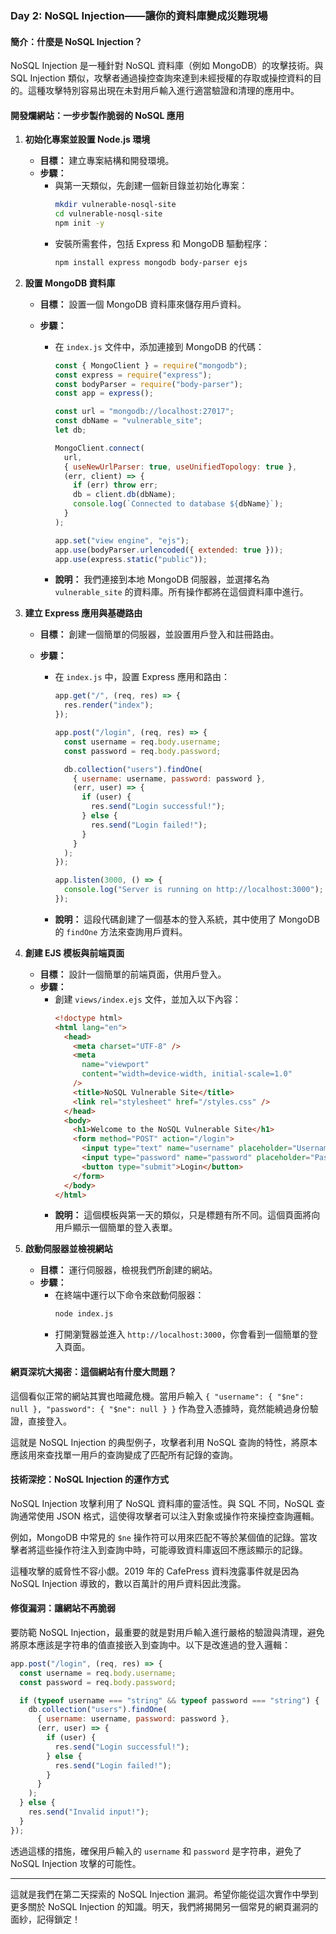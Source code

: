### Day 2: NoSQL Injection——讓你的資料庫變成災難現場

#### 簡介：什麼是 NoSQL Injection？

NoSQL Injection 是一種針對 NoSQL 資料庫（例如 MongoDB）的攻擊技術。與 SQL Injection 類似，攻擊者通過操控查詢來達到未經授權的存取或操控資料的目的。這種攻擊特別容易出現在未對用戶輸入進行適當驗證和清理的應用中。

#### 開發爛網站：一步步製作脆弱的 NoSQL 應用

1. **初始化專案並設置 Node.js 環境**

   - **目標：** 建立專案結構和開發環境。
   - **步驟：**
     - 與第一天類似，先創建一個新目錄並初始化專案：
       ```bash
       mkdir vulnerable-nosql-site
       cd vulnerable-nosql-site
       npm init -y
       ```
     - 安裝所需套件，包括 Express 和 MongoDB 驅動程序：
       ```bash
       npm install express mongodb body-parser ejs
       ```

2. **設置 MongoDB 資料庫**

   - **目標：** 設置一個 MongoDB 資料庫來儲存用戶資料。
   - **步驟：**

     - 在 `index.js` 文件中，添加連接到 MongoDB 的代碼：

       ```javascript
       const { MongoClient } = require("mongodb");
       const express = require("express");
       const bodyParser = require("body-parser");
       const app = express();

       const url = "mongodb://localhost:27017";
       const dbName = "vulnerable_site";
       let db;

       MongoClient.connect(
         url,
         { useNewUrlParser: true, useUnifiedTopology: true },
         (err, client) => {
           if (err) throw err;
           db = client.db(dbName);
           console.log(`Connected to database ${dbName}`);
         }
       );

       app.set("view engine", "ejs");
       app.use(bodyParser.urlencoded({ extended: true }));
       app.use(express.static("public"));
       ```

     - **說明：** 我們連接到本地 MongoDB 伺服器，並選擇名為 `vulnerable_site` 的資料庫。所有操作都將在這個資料庫中進行。

3. **建立 Express 應用與基礎路由**

   - **目標：** 創建一個簡單的伺服器，並設置用戶登入和註冊路由。
   - **步驟：**

     - 在 `index.js` 中，設置 Express 應用和路由：

       ```javascript
       app.get("/", (req, res) => {
         res.render("index");
       });

       app.post("/login", (req, res) => {
         const username = req.body.username;
         const password = req.body.password;

         db.collection("users").findOne(
           { username: username, password: password },
           (err, user) => {
             if (user) {
               res.send("Login successful!");
             } else {
               res.send("Login failed!");
             }
           }
         );
       });

       app.listen(3000, () => {
         console.log("Server is running on http://localhost:3000");
       });
       ```

     - **說明：** 這段代碼創建了一個基本的登入系統，其中使用了 MongoDB 的 `findOne` 方法來查詢用戶資料。

4. **創建 EJS 模板與前端頁面**

   - **目標：** 設計一個簡單的前端頁面，供用戶登入。
   - **步驟：**
     - 創建 `views/index.ejs` 文件，並加入以下內容：
       ```html
       <!doctype html>
       <html lang="en">
         <head>
           <meta charset="UTF-8" />
           <meta
             name="viewport"
             content="width=device-width, initial-scale=1.0"
           />
           <title>NoSQL Vulnerable Site</title>
           <link rel="stylesheet" href="/styles.css" />
         </head>
         <body>
           <h1>Welcome to the NoSQL Vulnerable Site</h1>
           <form method="POST" action="/login">
             <input type="text" name="username" placeholder="Username" />
             <input type="password" name="password" placeholder="Password" />
             <button type="submit">Login</button>
           </form>
         </body>
       </html>
       ```
     - **說明：** 這個模板與第一天的類似，只是標題有所不同。這個頁面將向用戶顯示一個簡單的登入表單。

5. **啟動伺服器並檢視網站**
   - **目標：** 運行伺服器，檢視我們所創建的網站。
   - **步驟：**
     - 在終端中運行以下命令來啟動伺服器：
       ```bash
       node index.js
       ```
     - 打開瀏覽器並進入 `http://localhost:3000`，你會看到一個簡單的登入頁面。

#### 網頁深坑大揭密：這個網站有什麼大問題？

這個看似正常的網站其實也暗藏危機。當用戶輸入 `{ "username": { "$ne": null }, "password": { "$ne": null } }` 作為登入憑據時，竟然能繞過身份驗證，直接登入。

這就是 NoSQL Injection 的典型例子，攻擊者利用 NoSQL 查詢的特性，將原本應該用來查找單一用戶的查詢變成了匹配所有記錄的查詢。

#### 技術深挖：NoSQL Injection 的運作方式

NoSQL Injection 攻擊利用了 NoSQL 資料庫的靈活性。與 SQL 不同，NoSQL 查詢通常使用 JSON 格式，這使得攻擊者可以注入對象或操作符來操控查詢邏輯。

例如，MongoDB 中常見的 `$ne` 操作符可以用來匹配不等於某個值的記錄。當攻擊者將這些操作符注入到查詢中時，可能導致資料庫返回不應該顯示的記錄。

這種攻擊的威脅性不容小覷。2019 年的 CafePress 資料洩露事件就是因為 NoSQL Injection 導致的，數以百萬計的用戶資料因此洩露。

#### 修復漏洞：讓網站不再脆弱

要防範 NoSQL Injection，最重要的就是對用戶輸入進行嚴格的驗證與清理，避免將原本應該是字符串的值直接嵌入到查詢中。以下是改進過的登入邏輯：

```javascript
app.post("/login", (req, res) => {
  const username = req.body.username;
  const password = req.body.password;

  if (typeof username === "string" && typeof password === "string") {
    db.collection("users").findOne(
      { username: username, password: password },
      (err, user) => {
        if (user) {
          res.send("Login successful!");
        } else {
          res.send("Login failed!");
        }
      }
    );
  } else {
    res.send("Invalid input!");
  }
});
```

透過這樣的措施，確保用戶輸入的 `username` 和 `password` 是字符串，避免了 NoSQL Injection 攻擊的可能性。

---

這就是我們在第二天探索的 NoSQL Injection 漏洞。希望你能從這次實作中學到更多關於 NoSQL Injection 的知識。明天，我們將揭開另一個常見的網頁漏洞的面紗，記得鎖定！

